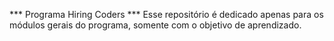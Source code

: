 *** Programa Hiring Coders ***
Esse repositório é dedicado apenas para os módulos gerais do programa, somente com o objetivo de aprendizado.

